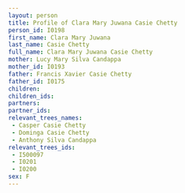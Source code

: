 ```yaml
---
layout: person
title: Profile of Clara Mary Juwana Casie Chetty
person_id: I0198
first_name: Clara Mary Juwana
last_name: Casie Chetty
full_name: Clara Mary Juwana Casie Chetty
mother: Lucy Mary Silva Candappa
mother_id: I0193
father: Francis Xavier Casie Chetty
father_id: I0175
children:
children_ids:
partners:
partner_ids:
relevant_trees_names:
 - Casper Casie Chetty
 - Dominga Casie Chetty
 - Anthony Silva Candappa
relevant_trees_ids:
 - I500097
 - I0201
 - I0200
sex: F
---
```


